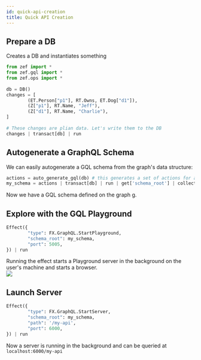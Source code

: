 ```yaml
---
id: quick-api-creation
title: Quick API Creation
---
```


  
## Prepare a DB  
  
Creates a DB and instantiates something  
```python  
from zef import *  
from zef.gql import *  
from zef.ops import *  
  
db = DB()  
changes = [  
        (ET.Person["p1"], RT.Owns, ET.Dog["d1"]),  
        (Z["p1"], RT.Name, "Jeff"),  
        (Z["d1"], RT.Name, "Charlie"),  
]   
  
# These changes are plian data. Let's write them to the DB  
changes | transact[db] | run  
```  
  
  
## Autogenerate a GraphQL Schema  
We can easily autogenerate a GQL schema from the graph's data structure:  
```python  
actions = auto_generate_gql(db) # this generates a set of actions for a transaction  
my_schema = actions | transact[db] | run | get['schema_root'] | collect  
```  
Now we have a GQL schema defined on the graph g.  
  
  
## Explore with the GQL Playground  
  
```python  
Effect({  
        "type": FX.GraphQL.StartPlayground,  
        "schema_root": my_schema,  
        "port": 5005,  
}) | run   
```  
Running the effect starts a Playground server in the background on the user's machine and starts a browser.  
![](a2f7118deec2072b62c39f635d59d63d1cf40e095e668aee1e3e427b6acb8889.png)  
  
  
## Launch Server  
```python  
Effect({  
        "type": FX.GraphQL.StartServer,  
        "schema_root": my_schema,  
        "path": '/my-api',  
        "port": 6000,  
}) | run   
```  
Now a server is running in the background and can be queried at `localhost:6000/my-api`  
  
  
  
